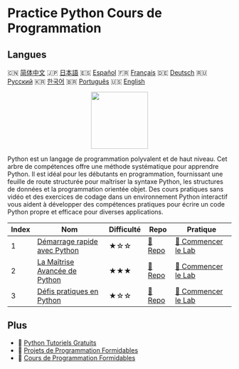 # Practice Python Cours de Programmation

## Langues

🇨🇳 [简体中文](README_zh.md) 🇯🇵 [日本語](README_ja.md) 🇪🇸 [Español](README_es.md) 🇫🇷 [Français](README_fr.md) 🇩🇪 [Deutsch](README_de.md) 🇷🇺 [Русский](README_ru.md) 🇰🇷 [한국어](README_ko.md) 🇧🇷 [Português](README_pt.md) 🇺🇸 [English](README.md) 

<div align="center">
<img width="128px" src="https://file.labex.io/path/E4pVLzVNCjyM.png">
</div>

Python est un langage de programmation polyvalent et de haut niveau. Cet arbre de compétences offre une méthode systématique pour apprendre Python. Il est idéal pour les débutants en programmation, fournissant une feuille de route structurée pour maîtriser la syntaxe Python, les structures de données et la programmation orientée objet. Des cours pratiques sans vidéo et des exercices de codage dans un environnement Python interactif vous aident à développer des compétences pratiques pour écrire un code Python propre et efficace pour diverses applications.

|   Index | Nom                                                                                      | Difficulté   | Repo                                                                 | Pratique                                                                       |
|---------|------------------------------------------------------------------------------------------|--------------|----------------------------------------------------------------------|--------------------------------------------------------------------------------|
|       1 | [Démarrage rapide avec Python](https://labex.io/fr/courses/quick-start-with-python)      | ★☆☆          | [🔗 Repo](https://github.com/labex-labs/quick-start-with-python)     | [🚀 Commencer le Lab](https://labex.io/fr/courses/quick-start-with-python)     |
|       2 | [La Maîtrise Avancée de Python](https://labex.io/fr/courses/the-advanced-python-mastery) | ★★★          | [🔗 Repo](https://github.com/labex-labs/the-advanced-python-mastery) | [🚀 Commencer le Lab](https://labex.io/fr/courses/the-advanced-python-mastery) |
|       3 | [Défis pratiques en Python](https://labex.io/fr/courses/python-practice-challenges)      | ★☆☆          | [🔗 Repo](https://github.com/labex-labs/python-practice-challenges)  | [🚀 Commencer le Lab](https://labex.io/fr/courses/python-practice-challenges)  |

## Plus

- 🔗 [Python Tutoriels Gratuits](https://github.com/labex-labs/python-free-tutorials)
- 🔗 [Projets de Programmation Formidables](https://github.com/labex-labs/awesome-programming-projects)
- 🔗 [Cours de Programmation Formidables](https://github.com/labex-labs/awesome-programming-courses)


